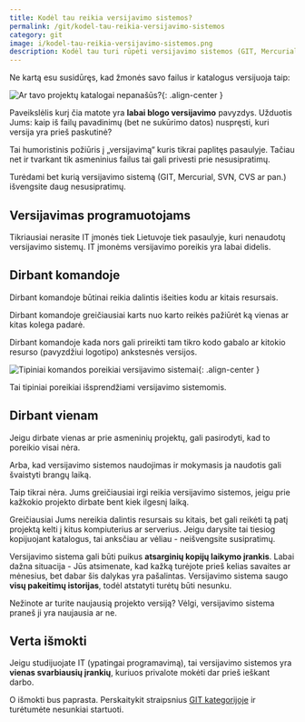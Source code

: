 ```yaml
---
title: Kodėl tau reikia versijavimo sistemos?
permalink: /git/kodel-tau-reikia-versijavimo-sistemos
category: git
image: i/kodel-tau-reikia-versijavimo-sistemos.png
description: Kodėl tau turi rūpėti versijavimo sistemos (GIT, Mercurial, SVN) turėjimas? Skaityk.
---
```


Ne kartą esu susidūręs, kad žmonės savo failus ir katalogus versijuoja taip:

![Ar tavo projektų katalogai nepanašūs?](/i/dizainerio_katalogas.png){: .align-center }

Paveikslėlis kurį čia matote yra **labai blogo versijavimo** pavyzdys. Užduotis Jums: kaip iš failų pavadinimų (bet ne sukūrimo datos) nuspręsti, kuri versija yra prieš paskutinė?

Tai humoristinis požiūris į „versijavimą“ kuris tikrai paplitęs pasaulyje. Tačiau net ir tvarkant tik asmeninius failus tai gali privesti prie nesusipratimų.

Turėdami bet kurią versijavimo sistemą (GIT, Mercurial, SVN, CVS ar pan.) išvengsite daug nesusipratimų.

## Versijavimas programuotojams

Tikriausiai nerasite IT įmonės tiek Lietuvoje tiek pasaulyje, kuri nenaudotų versijavimo sistemų. IT įmonėms versijavimo poreikis yra labai didelis.

## Dirbant komandoje

Dirbant komandoje būtinai reikia dalintis išeities kodu ar kitais resursais.

Dirbant komandoje greičiausiai karts nuo karto reikės pažiūrėt ką vienas ar kitas kolega padarė.

Dirbant komandoje kada nors gali prireikti tam tikro kodo gabalo ar kitokio resurso (pavyzdžiui logotipo) ankstesnės versijos.

![Tipiniai komandos poreikiai versijavimo sistemai](/i/kodo-dalijimasis.jpg){: .align-center }

Tai tipiniai poreikiai išsprendžiami versijavimo sistemomis.

## Dirbant vienam

Jeigu dirbate vienas ar prie asmeninių projektų, gali pasirodyti, kad to poreikio visai nėra.

Arba, kad versijavimo sistemos naudojimas ir mokymasis ja naudotis gali švaistyti brangų laiką.

Taip tikrai nėra. Jums greičiausiai irgi reikia versijavimo sistemos, jeigu prie kažkokio projekto dirbate bent kiek ilgesnį laiką.

Greičiausiai Jums nereikia dalintis resursais su kitais, bet gali reikėti tą patį projektą kelti į kitus kompiuterius ar serverius. Jeigu darysite tai tiesiog kopijuojant katalogus, tai anksčiau ar vėliau - neišvengsite susipratimų.

Versijavimo sistema gali būti puikus **atsarginių kopijų laikymo įrankis**. Labai dažna situacija - Jūs atsimenate, kad kažką turėjote prieš kelias savaites ar mėnesius, bet dabar šis dalykas yra pašalintas. Versijavimo sistema saugo **visų pakeitimų istorijas**, todėl atstatyti turėtų būti nesunku.

Nežinote ar turite naujausią projekto versiją? Vėlgi, versijavimo sistema praneš ji yra naujausia ar ne.

## Verta išmokti

Jeigu studijuojate IT (ypatingai programavimą), tai versijavimo sistemos yra **vienas svarbiausių įrankių**, kuriuos privalote mokėti dar prieš ieškant darbo.

O išmokti bus paprasta. Perskaitykit straipsnius <a href="/git">GIT kategorijoje</a> ir turėtumėte nesunkiai startuoti.
